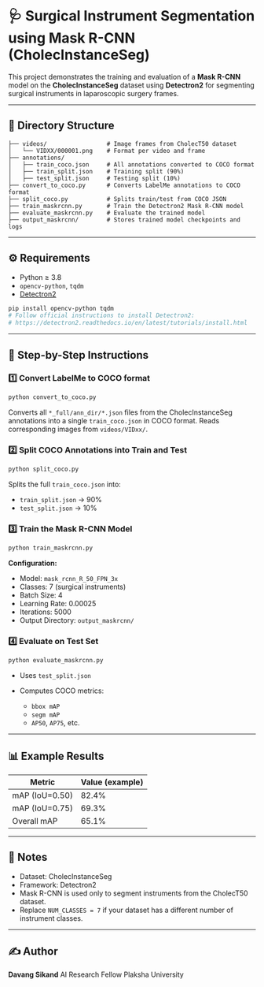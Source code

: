 # 🩺 Surgical Instrument Segmentation using Mask R-CNN (CholecInstanceSeg)

This project demonstrates the training and evaluation of a **Mask R-CNN** model on the **CholecInstanceSeg** dataset using **Detectron2** for segmenting surgical instruments in laparoscopic surgery frames.

---

## 📂 Directory Structure

```
├── videos/                 # Image frames from CholecT50 dataset
│   └── VIDXX/000001.png    # Format per video and frame
├── annotations/
│   ├── train_coco.json     # All annotations converted to COCO format
│   ├── train_split.json    # Training split (90%)
│   ├── test_split.json     # Testing split (10%)
├── convert_to_coco.py      # Converts LabelMe annotations to COCO format
├── split_coco.py           # Splits train/test from COCO JSON
├── train_maskrcnn.py       # Train the Detectron2 Mask R-CNN model
├── evaluate_maskrcnn.py    # Evaluate the trained model
├── output_maskrcnn/        # Stores trained model checkpoints and logs
```

---

## ⚙️ Requirements

* Python ≥ 3.8
* `opencv-python`, `tqdm`
* [Detectron2](https://github.com/facebookresearch/detectron2)

```bash
pip install opencv-python tqdm
# Follow official instructions to install Detectron2:
# https://detectron2.readthedocs.io/en/latest/tutorials/install.html
```

---

## 🧾 Step-by-Step Instructions

### 1️⃣ Convert LabelMe to COCO format

```bash
python convert_to_coco.py
```

Converts all `*_full/ann_dir/*.json` files from the CholecInstanceSeg annotations into a single `train_coco.json` in COCO format. Reads corresponding images from `videos/VIDxx/`.

### 2️⃣ Split COCO Annotations into Train and Test

```bash
python split_coco.py
```

Splits the full `train_coco.json` into:

* `train_split.json` → 90%
* `test_split.json` → 10%

### 3️⃣ Train the Mask R-CNN Model

```bash
python train_maskrcnn.py
```

**Configuration:**

* Model: `mask_rcnn_R_50_FPN_3x`
* Classes: 7 (surgical instruments)
* Batch Size: 4
* Learning Rate: 0.00025
* Iterations: 5000
* Output Directory: `output_maskrcnn/`

### 4️⃣ Evaluate on Test Set

```bash
python evaluate_maskrcnn.py
```

* Uses `test_split.json`
* Computes COCO metrics:

  * `bbox mAP`
  * `segm mAP`
  * `AP50`, `AP75`, etc.

---

## 📊 Example Results

| Metric         | Value (example) |
| -------------- | --------------- |
| mAP (IoU=0.50) | 82.4%           |
| mAP (IoU=0.75) | 69.3%           |
| Overall mAP    | 65.1%           |

---

## 🧠 Notes

* Dataset: CholecInstanceSeg
* Framework: Detectron2
* Mask R-CNN is used only to segment instruments from the CholecT50 dataset.
* Replace `NUM_CLASSES = 7` if your dataset has a different number of instrument classes.

---

## ✍️ Author

**Davang Sikand**
AI Research Fellow
Plaksha University
